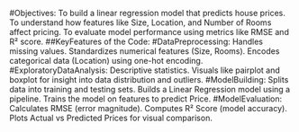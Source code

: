 #Objectives:
To build a linear regression model that predicts house prices.
To understand how features like Size, Location, and Number of Rooms affect pricing.
To evaluate model performance using metrics like RMSE and R² score.
##KeyFeatures of the Code:
#DataPreprocessing:
Handles missing values.
Standardizes numerical features (Size, Rooms).
Encodes categorical data (Location) using one-hot encoding.
#ExploratoryDataAnalysis:
Descriptive statistics.
Visuals like pairplot and boxplot for insight into data distribution and outliers.
#ModelBuilding:
Splits data into training and testing sets.
Builds a Linear Regression model using a pipeline.
Trains the model on features to predict Price.
#ModelEvaluation:
Calculates RMSE (error magnitude).
Computes R² Score (model accuracy).
Plots Actual vs Predicted Prices for visual comparison.
